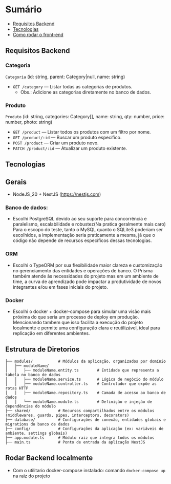 
# Sumário

- [Requisitos Backend](#requisitos-backend)
- [Tecnologias](#tecnologias)
- [Como rodar o front-end](#rodar-backend-localmente)

## Requisitos Backend

### Categoria
`Categoria` (id: string, parent: Category|null, name: string)
- `GET /category` — Listar todas as categorias de produtos.
  - Obs.: Adicione as categorias diretamente no banco de dados.

### Produto
`Produto` (id: string, categories: Category[], name: string, qty: number, price: number, photo: string)
- `GET /product` — Listar todos os produtos com um filtro por nome.
- `GET /product/:id` — Buscar um produto específico.
- `POST /product` — Criar um produto novo.
- `PATCH /product/:id` — Atualizar um produto existente.

## Tecnologias

## Gerais
- NodeJS_20 + NestJS (https://nestjs.com)

### Banco de dados: 
  - Escolhi PostgreSQL devido ao seu suporte para concorrência e paralelismo, escalabilidade e robustez(Na pratica geralmente mais caro)
    Para o escopo do teste, tanto o MySQL quanto o SQLite3 poderiam ser escolhidos, a implementação seria praticamente a mesma, já que o código não depende de recursos específicos dessas tecnologias.

### ORM
  - Escolhi o TypeORM por sua flexibilidade maior clareza e customização no gerenciamento das entidades e operações de banco. 
  O Prisma também atende às necessidades do projeto mas em um ambiente de time, a curva de aprendizado pode impactar a produtividade de novos integrantes e/ou em fases iniciais do projeto.

### Docker
  - Escolhi o docker + docker-compose  para simular uma visão mais próxima do que seria um processo de deploy em produção.
  Mencionando tambem que isso facilita a execução do projeto localmente e permite uma configuração clara e reutilizável,
  ideal para replicação em diferentes ambientes.


## Estrutura de Diretorios 

```src/
├── modules/           # Módulos da aplicação, organizados por domínio
│   ├── moduleName/
│   │   ├── moduleName.entity.ts        # Entidade que representa a tabela no banco de dados
│   │   ├── moduleName.service.ts       # Lógica de negócio do módulo
│   │   ├── moduleName.controller.ts    # Controlador que expõe as rotas HTTP
│   │   ├── moduleName.repository.ts    # Camada de acesso ao banco de dados
│   │   └── moduleName.module.ts        # Definição e injeção de dependências do módulo
├── shared/            # Recursos compartilhados entre os módulos (middlewares, guards, pipes, interceptors, decorators)
├── database/          # Configurações de conexão, entidades globais e migrations do banco de dados
├── config/            # Configurações da aplicação (ex: variáveis de ambiente, settings globais)
├── app.module.ts      # Módulo raiz que integra todos os módulos
├── main.ts            # Ponto de entrada da aplicação NestJS
```

## Rodar Backend localmente 
  - Com o utilitario docker-compose instalado: comando `docker-compose up` na raiz do projeto